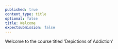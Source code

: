 ```yaml
---
published: true
content_type: title
optional: false
title: Welcome
expectsubmission: false
---
```


Welcome to the course titled 'Depictions of Addiction'